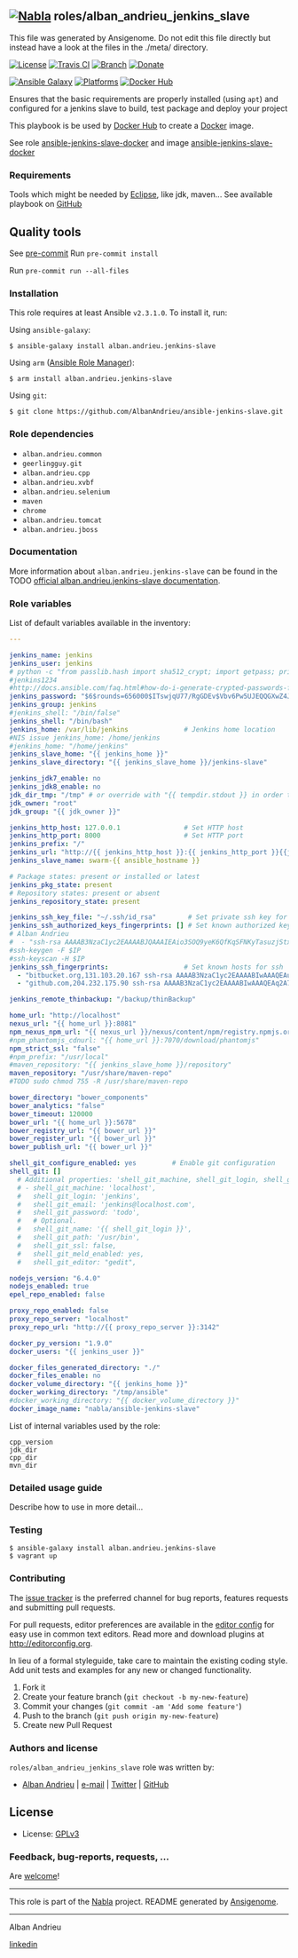 ## [![Nabla](https://debops.org/images/debops-small.png)](https://github.com/AlbanAndrieu) roles/alban_andrieu_jenkins_slave

This file was generated by Ansigenome. Do not edit this file directly but instead have a look at the files in the ./meta/ directory. 

[![License](http://img.shields.io/:license-apache-blue.svg?style=flat-square)](http://www.apache.org/licenses/LICENSE-2.0.html)
[![Travis CI](https://img.shields.io/travis/AlbanAndrieu/ansible-jenkins-slave.svg?style=flat)](https://travis-ci.org/AlbanAndrieu/ansible-jenkins-slave)
[![Branch](http://img.shields.io/github/tag/AlbanAndrieu/ansible-jenkins-slave.svg?style=flat-square)](https://github.com/AlbanAndrieu/ansible-jenkins-slave/tree/master)
[![Donate](https://img.shields.io/gratipay/AlbanAndrieu.svg?style=flat)](https://www.gratipay.com/~AlbanAndrieu)
<!--[![Ansible Galaxy](https://img.shields.io/badge/galaxy-alban.andrieu.jenkins--slave-660198.svg?style=flat)](https://galaxy.ansible.com/alban.andrieu/jenkins-slave/)-->
[![Ansible Galaxy](https://img.shields.io/badge/galaxy-alban.andrieu.jenkins--slave-660198.svg?style=flat)](https://galaxy.ansible.com/alban.andrieu/jenkins-slave)
[![Platforms](http://img.shields.io/badge/platforms-ubuntu-lightgrey.svg?style=flat)](#)
[![Docker Hub](https://dockerbuildbadges.quelltext.eu/status.svg?organization=nabla&repository=ansible-jenkins-slave-docker)](https://hub.docker.com/r/nabla/ansible-jenkins-slave-docker/)

Ensures that the basic requirements are properly installed (using `apt`) and configured for a jenkins slave to build, test package and deploy your project

This playbook is be used by [Docker Hub](https://hub.docker.com) to create a [Docker](http://docker.io) image.

See role [ansible-jenkins-slave-docker](https://github.com/AlbanAndrieu/ansible-jenkins-slave-docker) and image [ansible-jenkins-slave-docker](https://hub.docker.com/r/nabla/ansible-jenkins-slave-docker/)
### Requirements

Tools which might be needed by [Eclipse](https://www.eclipse.org), like jdk, maven...
See available playbook on [GitHub](https://github.com/search?p=3&q=user%3AAlbanAndrieu+ansible%2A&type=Repositories)

## Quality tools

See [pre-commit](http://pre-commit.com/)
Run `pre-commit install`

Run `pre-commit run --all-files`

### Installation

This role requires at least Ansible `v2.3.1.0`. To install it, run:

Using `ansible-galaxy`:
```shell
$ ansible-galaxy install alban.andrieu.jenkins-slave
```

Using `arm` ([Ansible Role Manager](https://github.com/mirskytech/ansible-role-manager/)):
```shell
$ arm install alban.andrieu.jenkins-slave
```

Using `git`:
```shell
$ git clone https://github.com/AlbanAndrieu/ansible-jenkins-slave.git
```

### Role dependencies

- `alban.andrieu.common`
- `geerlingguy.git`
- `alban.andrieu.cpp`
- `alban.andrieu.xvbf`
- `alban.andrieu.selenium`
- `maven`
- `chrome`
- `alban.andrieu.tomcat`
- `alban.andrieu.jboss`
### Documentation

More information about `alban.andrieu.jenkins-slave` can be found in the
TODO [official alban.andrieu.jenkins-slave documentation](https://docs.debops.org/en/latest/ansible/roles/ansible-jenkins-slave/docs/).


### Role variables

List of default variables available in the inventory:

```YAML
---

jenkins_name: jenkins
jenkins_user: jenkins
# python -c "from passlib.hash import sha512_crypt; import getpass; print sha512_crypt.encrypt(getpass.getpass())"
#jenkins1234
#http://docs.ansible.com/faq.html#how-do-i-generate-crypted-passwords-for-the-user-module
jenkins_password: "$6$rounds=656000$ITswjqU77/RgGDEv$Vbv6Pw5UJEQQGXwZ4JiR0WXsZVSNAHY7NuWgid.yGLIxro27nZt7CIMwQrh4encLm9Db1RDscEjC1T9ldCgx61"
jenkins_group: jenkins
#jenkins_shell: "/bin/false"
jenkins_shell: "/bin/bash"
jenkins_home: /var/lib/jenkins              # Jenkins home location
#NIS issue jenkins_home: /home/jenkins
#jenkins_home: "/home/jenkins"
jenkins_slave_home: "{{ jenkins_home }}"
jenkins_slave_directory: "{{ jenkins_slave_home }}/jenkins-slave"

jenkins_jdk7_enable: no
jenkins_jdk8_enable: no
jdk_dir_tmp: "/tmp" # or override with "{{ tempdir.stdout }} in order to have be sure to download the file"
jdk_owner: "root"
jdk_group: "{{ jdk_owner }}"

jenkins_http_host: 127.0.0.1                # Set HTTP host
jenkins_http_port: 8000                     # Set HTTP port
jenkins_prefix: "/"
jenkins_url: "http://{{ jenkins_http_host }}:{{ jenkins_http_port }}{{jenkins_prefix}}"
jenkins_slave_name: swarm-{{ ansible_hostname }}

# Package states: present or installed or latest
jenkins_pkg_state: present
# Repository states: present or absent
jenkins_repository_state: present

jenkins_ssh_key_file: "~/.ssh/id_rsa"        # Set private ssh key for Jenkins user (path to local file)
jenkins_ssh_authorized_keys_fingerprints: [] # Set known authorized keys for ssh
# Alban Andrieu
#  - "ssh-rsa AAAAB3NzaC1yc2EAAAABJQAAAIEAio3SOQ9yeK6QfKqSFNKyTasuzjStxWevG1Vz1wgJIxPF+KB0XoMAPD081J+Bzj2LCDRSWisNv2L4xv2jbFxW/Pl7NEakoX47eNx3U+Dxaf+szeWBTryYcDUGkduLV7G8Qncm0luIFd+HDIe/Qir1E2f56Qu2uuBNE6Tz5TFt1vc= Alban"
#ssh-keygen -F $IP
#ssh-keyscan -H $IP
jenkins_ssh_fingerprints:                   # Set known hosts for ssh
  - "bitbucket.org,131.103.20.167 ssh-rsa AAAAB3NzaC1yc2EAAAABIwAAAQEAubiN81eDcafrgMeLzaFPsw2kNvEcqTKl/VqLat/MaB33pZy0y3rJZtnqwR2qOOvbwKZYKiEO1O6VqNEBxKvJJelCq0dTXWT5pbO2gDXC6h6QDXCaHo6pOHGPUy+YBaGQRGuSusMEASYiWunYN0vCAI8QaXnWMXNMdFP3jHAJH0eDsoiGnLPBlBp4TNm6rYI74nMzgz3B9IikW4WVK+dc8KZJZWYjAuORU3jc1c/NPskD2ASinf8v3xnfXeukU0sJ5N6m5E8VLjObPEO+mN2t/FZTMZLiFqPWc/ALSqnMnnhwrNi2rbfg/rd/IpL8Le3pSBne8+seeFVBoGqzHM9yXw=="
  - "github.com,204.232.175.90 ssh-rsa AAAAB3NzaC1yc2EAAAABIwAAAQEAq2A7hRGmdnm9tUDbO9IDSwBK6TbQa+PXYPCPy6rbTrTtw7PHkccKrpp0yVhp5HdEIcKr6pLlVDBfOLX9QUsyCOV0wzfjIJNlGEYsdlLJizHhbn2mUjvSAHQqZETYP81eFzLQNnPHt4EVVUh7VfDESU84KezmD5QlWpXLmvU31/yMf+Se8xhHTvKSCZIFImWwoG6mbUoWf9nzpIoaSjB+weqqUUmpaaasXVal72J+UX2B+2RPW3RcT0eOzQgqlJL3RKrTJvdsjE3JEAvGq3lGHSZXy28G3skua2SmVi/w4yCE6gbODqnTWlg7+wC604ydGXA8VJiS5ap43JXiUFFAaQ=="

jenkins_remote_thinbackup: "/backup/thinBackup"

home_url: "http://localhost"
nexus_url: "{{ home_url }}:8081"
npm_nexus_npm_url: "{{ nexus_url }}/nexus/content/npm/registry.npmjs.org/"
#npm_phantomjs_cdnurl: "{{ home_url }}:7070/download/phantomjs"
npm_strict_ssl: "false"
#npm_prefix: "/usr/local"
#maven_repository: "{{ jenkins_slave_home }}/repository"
maven_repository: "/usr/share/maven-repo"
#TODO sudo chmod 755 -R /usr/share/maven-repo

bower_directory: "bower_components"
bower_analytics: "false"
bower_timeout: 120000
bower_url: "{{ home_url }}:5678"
bower_registry_url: "{{ bower_url }}"
bower_register_url: "{{ bower_url }}"
bower_publish_url: "{{ bower_url }}"

shell_git_configure_enabled: yes         # Enable git configuration
shell_git: []
  # Additional properties: 'shell_git_machine, shell_git_login, shell_git_email, shell_git_password, shell_git_name, shell_git_path, shell_git_ssl, shell_git_meld_enabled, shell_git_editor'
  # - shell_git_machine: 'localhost',
  #   shell_git_login: 'jenkins',
  #   shell_git_email: 'jenkins@localhost.com',
  #   shell_git_password: 'todo',
  #   # Optional.
  #   shell_git_name: '{{ shell_git_login }}',
  #   shell_git_path: '/usr/bin',
  #   shell_git_ssl: false,
  #   shell_git_meld_enabled: yes,
  #   shell_git_editor: "gedit",

nodejs_version: "6.4.0"
nodejs_enabled: true
epel_repo_enabled: false

proxy_repo_enabled: false
proxy_repo_server: "localhost"
proxy_repo_url: "http://{{ proxy_repo_server }}:3142"

docker_py_version: "1.9.0"
docker_users: "{{ jenkins_user }}"

docker_files_generated_directory: "./"
docker_files_enable: no
docker_volume_directory: "{{ jenkins_home }}"
docker_working_directory: "/tmp/ansible"
#docker_working_directory: "{{ docker_volume_directory }}"
docker_image_name: "nabla/ansible-jenkins-slave"
```

List of internal variables used by the role:

    cpp_version
    jdk_dir
    cpp_dir
    mvn_dir
### Detailed usage guide

Describe how to use in more detail...

### Testing
```shell
$ ansible-galaxy install alban.andrieu.jenkins-slave
$ vagrant up
```

### Contributing

The [issue tracker](https://github.com/AlbanAndrieu/ansible-jenkins-slave/issues) is the preferred channel for bug reports, features requests and submitting pull requests.

For pull requests, editor preferences are available in the [editor config](.editorconfig) for easy use in common text editors. Read more and download plugins at <http://editorconfig.org>.

In lieu of a formal styleguide, take care to maintain the existing coding style. Add unit tests and examples for any new or changed functionality.

1. Fork it
2. Create your feature branch (`git checkout -b my-new-feature`)
3. Commit your changes (`git commit -am 'Add some feature'`)
4. Push to the branch (`git push origin my-new-feature`)
5. Create new Pull Request

### Authors and license

`roles/alban_andrieu_jenkins_slave` role was written by:

- [Alban Andrieu](fr.linkedin.com/in/nabla/) | [e-mail](mailto:alban.andrieu@free.fr) | [Twitter](https://twitter.com/AlbanAndrieu) | [GitHub](https://github.com/AlbanAndrieu)

License
-------

- License: [GPLv3](https://tldrlegal.com/license/gnu-general-public-license-v3-%28gpl-3%29)

### Feedback, bug-reports, requests, ...

Are [welcome](https://github.com/AlbanAndrieu/ansible-jenkins-slave/issues)!

***

This role is part of the [Nabla](https://github.com/AlbanAndrieu) project.
README generated by [Ansigenome](https://github.com/nickjj/ansigenome/).

***

Alban Andrieu

[linkedin](fr.linkedin.com/in/nabla/)
